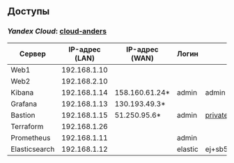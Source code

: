 ## Доступы

### *Yandex Cloud*: [cloud-anders](https://console.cloud.yandex.ru/cloud/b1gcvt5l6bsrvg3nfac5)

| Сервер        | IP-адрес (LAN) | IP-адрес (WAN) | Логин   | Пароль                                                                         | 
| ------------- | -------------- | -------------- | ------- | ------------------------------------------------------------------------------ |
| Web1          | 192.168.1.10   |                |         |                                                                                |
| Web2          | 192.168.2.10   |                |         |                                                                                |
| Kibana        | 192.168.1.14   | 158.160.61.24* | admin   | admin                                                                          |
| Grafana       | 192.168.1.13   | 130.193.49.3*  |         |                                                                                |
| Bastion       | 192.168.1.15   | 51.250.95.6*   | admin   | [private.key](https://github.com/Anders1994/Diplom/files/12436252/private.zip) |
| Terraform     | 192.168.1.26   |                |         |                                                                                |
| Prometheus    | 192.168.1.11   |                | admin   |                                                                                |
| Elasticsearch | 192.168.1.12   |                | elastic | ej+sb58L*D5oS53X55e9                                                           |